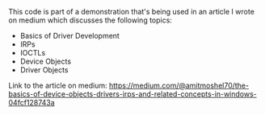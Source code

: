 This code is part of a demonstration that's being used in an article I wrote on medium which discusses the following topics:
- Basics of Driver Development 
- IRPs
- IOCTLs
- Device Objects
- Driver Objects

Link to the article on medium:
https://medium.com/@amitmoshel70/the-basics-of-device-objects-drivers-irps-and-related-concepts-in-windows-04fcf128743a

